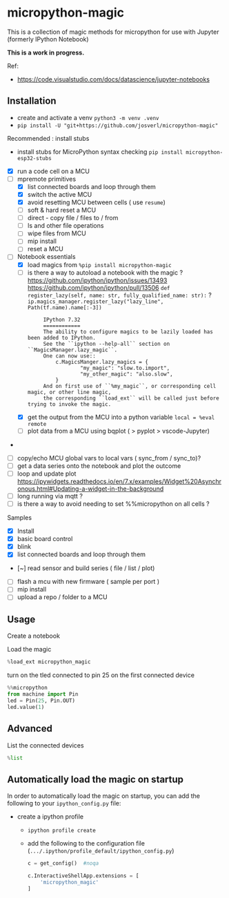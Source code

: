 # micropython-magic

This is a collection of magic methods for micropython for use with Jupyter (formerly IPython Notebook)

**This is a work in progress.**

Ref:
 - https://code.visualstudio.com/docs/datascience/jupyter-notebooks


## Installation
- create and activate a venv `python3 -m venv .venv`
-  `pip install -U "git+https://github.com/josverl/micropython-magic"`

Recommended : install stubs 
- install stubs for MicroPython syntax checking `pip install micropython-esp32-stubs`


 - [x] run a code cell on a MCU 
 - [ ] mpremote primitives
   - [x] list connected boards and loop through them 
   - [x] switch the active MCU
   - [x] avoid resetting MCU between cells ( use `resume`)
   - [ ] soft & hard reset a MCU
   - [ ] direct - copy file / files to / from 
   - [ ] ls and other file operations 
   - [ ] wipe files from MCU 
   - [ ] mip install 
   - [ ] reset a MCU
- [ ] Notebook essentials
   - [x] load magics from `%pip install micropython-magic`
   - [ ] is there a way to autoload a notebook with the magic ?
       https://github.com/ipython/ipython/issues/13493
       https://github.com/ipython/ipython/pull/13506
       `def register_lazy(self, name: str, fully_qualified_name: str):` ?
       `ip.magics_manager.register_lazy("lazy_line", Path(tf.name).name[:-3])`
       ```
            IPython 7.32
            ============
            The ability to configure magics to be lazily loaded has been added to IPython.
            See the ``ipython --help-all`` section on ``MagicsManager.lazy_magic``.
            One can now use::
                c.MagicsManger.lazy_magics = {
                        "my_magic": "slow.to.import",
                        "my_other_magic": "also.slow",
                }
            And on first use of ``%my_magic``, or corresponding cell magic, or other line magic,
            the corresponding ``load_ext`` will be called just before trying to invoke the magic.
       ```
   - [x] get the output from the MCU into a python variable `local = %eval remote`
   - [ ] plot data from a MCU
        using bqplot ( > pyplot > vscode-Jupyter) 
- 
  
   - [ ] copy/echo MCU global vars to local vars ( sync_from / sync_to)?
   - [ ] get a data series onto the notebook and plot the outcome 
   - [ ] loop and update plot 
         https://ipywidgets.readthedocs.io/en/7.x/examples/Widget%20Asynchronous.html#Updating-a-widget-in-the-background
   - [ ] long running via mqtt ?
 - [ ] is there a way to avoid needing to set %%micropython on all cells ?

Samples
   - [x] Install
   - [x] basic board control
   - [x] blink
   - [x] list connected boards and loop through them 
   - [~] read sensor and build series ( file / list / plot)
   - [ ] flash a mcu with new firmware ( sample per port )
   - [ ] mip install 
   - [ ] upload a repo / folder to a MCU

## Usage

Create a notebook 

Load the magic

```python
%load_ext micropython_magic
```

turn on the tled connected to pin 25 on the first connected device 
```python
%%micropython  
from machine import Pin
led = Pin(25, Pin.OUT)
led.value(1)
```

## Advanced 
List the connected devices 
```python
%list
```

## Automatically load the magic on startup

In order to automatically load the magic on startup, you can add the following to your `ipython_config.py` file:

- create a ipython profile 
  - `ipython profile create`
  - add the following to the configuration file (`.../.ipython/profile_default/ipython_config.py`)

    ```python
    c = get_config()  #noqa

    c.InteractiveShellApp.extensions = [
        'micropython_magic'
    ]
    ```

